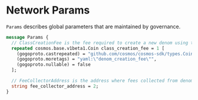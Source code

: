 # Network Params

`Params` describes global parameters that are maintained by governance.

```protobuf
message Params {
  // ClassCreationFee is the fee required to create a new denom using the nftfactory module
  repeated cosmos.base.v1beta1.Coin class_creation_fee = 1 [
    (gogoproto.castrepeated) = "github.com/cosmos/cosmos-sdk/types.Coins",
    (gogoproto.moretags) = "yaml:\"denom_creation_fee\"",
    (gogoproto.nullable) = false
  ];

  // FeeCollectorAddress is the address where fees collected from denom creation are sent to
  string fee_collector_address = 2;
}
```
